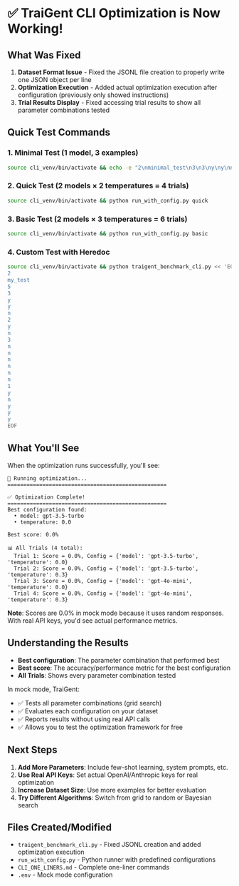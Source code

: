 # ✅ TraiGent CLI Optimization is Now Working!

## What Was Fixed

1. **Dataset Format Issue** - Fixed the JSONL file creation to properly write one JSON object per line
2. **Optimization Execution** - Added actual optimization execution after configuration (previously only showed instructions)
3. **Trial Results Display** - Fixed accessing trial results to show all parameter combinations tested

## Quick Test Commands

### 1. Minimal Test (1 model, 3 examples)
```bash
source cli_venv/bin/activate && echo -e "2\nminimal_test\n3\n3\ny\ny\nn\n1\nn\nn\nn\nn\nn\nn\n1\ny\nn\ny\ny\ny" | python traigent_benchmark_cli.py
```

### 2. Quick Test (2 models × 2 temperatures = 4 trials)
```bash
source cli_venv/bin/activate && python run_with_config.py quick
```

### 3. Basic Test (2 models × 3 temperatures = 6 trials)
```bash
source cli_venv/bin/activate && python run_with_config.py basic
```

### 4. Custom Test with Heredoc
```bash
source cli_venv/bin/activate && python traigent_benchmark_cli.py << 'EOF'
2
my_test
5
3
y
y
n
2
y
n
3
n
n
n
n
n
n
1
y
n
y
y
y
EOF
```

## What You'll See

When the optimization runs successfully, you'll see:

```
🎯 Running optimization...
==================================================

✅ Optimization Complete!
==================================================
Best configuration found:
  • model: gpt-3.5-turbo
  • temperature: 0.0

Best score: 0.0%

📊 All Trials (4 total):
  Trial 1: Score = 0.0%, Config = {'model': 'gpt-3.5-turbo', 'temperature': 0.0}
  Trial 2: Score = 0.0%, Config = {'model': 'gpt-3.5-turbo', 'temperature': 0.3}
  Trial 3: Score = 0.0%, Config = {'model': 'gpt-4o-mini', 'temperature': 0.0}
  Trial 4: Score = 0.0%, Config = {'model': 'gpt-4o-mini', 'temperature': 0.3}
```

**Note**: Scores are 0.0% in mock mode because it uses random responses. With real API keys, you'd see actual performance metrics.

## Understanding the Results

- **Best configuration**: The parameter combination that performed best
- **Best score**: The accuracy/performance metric for the best configuration
- **All Trials**: Shows every parameter combination tested

In mock mode, TraiGent:
- ✅ Tests all parameter combinations (grid search)
- ✅ Evaluates each configuration on your dataset
- ✅ Reports results without using real API calls
- ✅ Allows you to test the optimization framework for free

## Next Steps

1. **Add More Parameters**: Include few-shot learning, system prompts, etc.
2. **Use Real API Keys**: Set actual OpenAI/Anthropic keys for real optimization
3. **Increase Dataset Size**: Use more examples for better evaluation
4. **Try Different Algorithms**: Switch from grid to random or Bayesian search

## Files Created/Modified

- `traigent_benchmark_cli.py` - Fixed JSONL creation and added optimization execution
- `run_with_config.py` - Python runner with predefined configurations
- `CLI_ONE_LINERS.md` - Complete one-liner commands
- `.env` - Mock mode configuration